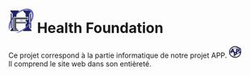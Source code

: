 <img src= "Site/Images/HF4cut.png" title="Health Foundation" width="50">  Health Foundation
==========

Ce projet correspond à la partie informatique de notre projet APP. <img src= "Site/Images/AppLogocut.png" width="25">   </br>
Il comprend le site web dans son entièreté.




